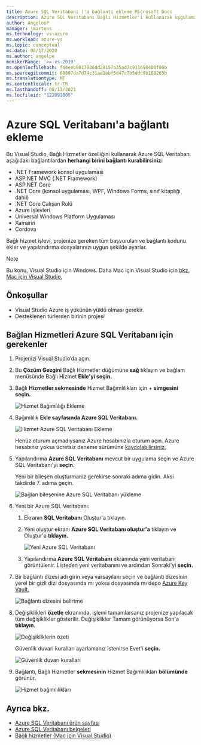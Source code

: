 ```yaml
---
title: Azure SQL Veritabanı |'a bağlantı ekleme Microsoft Docs
description: Azure SQL Veritabanı Bağlı Hizmetler'i kullanarak uygulamanıza Visual Studio ekleme
author: AngelosP
manager: jmartens
ms.technology: vs-azure
ms.workload: azure-vs
ms.topic: conceptual
ms.date: 08/17/2020
ms.author: angelpe
monikerRange: '>= vs-2019'
ms.openlocfilehash: f44eeb9017936dd28157a35ad7c911698400f00b
ms.sourcegitcommit: 68897da7d74c31ae1ebf5d47c7b5ddc9b108265b
ms.translationtype: MT
ms.contentlocale: tr-TR
ms.lasthandoff: 08/13/2021
ms.locfileid: "122091805"
---
```

# <a name="add-a-connection-to-azure-sql-database"></a>Azure SQL Veritabanı'a bağlantı ekleme

Bu Visual Studio, Bağlı Hizmetler özelliğini kullanarak Azure SQL Veritabanı aşağıdaki bağlantılardan **herhangi birini bağlantı kurabilirsiniz:**

- .NET Framework konsol uygulaması
- ASP.NET MVC (.NET Framework) 
- ASP.NET Core
- .NET Core (konsol uygulaması, WPF, Windows Forms, sınıf kitaplığı dahil)
- .NET Core Çalışan Rolü
- Azure İşlevleri
- Universal Windows Platform Uygulaması
- Xamarin
- Cordova

Bağlı hizmet işlevi, projenize gereken tüm başvuruları ve bağlantı kodunu ekler ve yapılandırma dosyalarınızı uygun şekilde ayarlar.

> [!NOTE]
> Bu konu, Visual Studio için Windows. Daha Mac için Visual Studio için [bkz. Mac için Visual Studio.](/visualstudio/mac/connected-services)
## <a name="prerequisites"></a>Önkoşullar

- Visual Studio Azure iş yükünün yüklü olması gerekir.
- Desteklenen türlerden birinin projesi

## <a name="connect-to-azure-sql-database-using-connected-services"></a>Bağlan Hizmetleri Azure SQL Veritabanı için gerekenler

1. Projenizi Visual Studio’da açın.

1. Bu **Çözüm Gezgini** Bağlı Hizmetler düğümüne **sağ** tıklayın ve bağlam menüsünde Bağlı Hizmet **Ekle'yi seçin.**

1. Bağlı **Hizmetler sekmesinde** Hizmet Bağımlılıkları için + **simgesini seçin.**

    ![Hizmet Bağımlılığı Ekleme](./media/vs-azure-tools-connected-services-storage/vs-2019/connected-services-tab.png)

1. Bağımlılık **Ekle sayfasında Azure SQL Veritabanı.** 

    ![Hizmet Azure SQL Veritabanı Ekleme](./media/azure-sql-database-add-connected-service/azure-sql-database.png)

    Henüz oturum açmadıysanız Azure hesabınızla oturum açın. Azure hesabınız yoksa ücretsiz deneme sürümüne [kaydolabilirsiniz.](https://azure.microsoft.com/account/free)

1. Yapılandırma **Azure SQL Veritabanı** mevcut bir uygulama seçin ve Azure SQL Veritabanı'yi **seçin.**

    Yeni bir bileşen oluşturmanız gerekirse sonraki adıma gidin. Aksi takdirde 7. adıma geçin.

    ![Bağlan bileşenine Azure SQL Veritabanı yükleme](./media/azure-sql-database-add-connected-service/created-azure-sql-database.png)

1. Yeni bir Azure SQL Veritabanı:

   1. Ekranın **SQL Veritabanı** Oluştur'a tıklayın.

   1. Yeni oluştur ekranı **Azure SQL Veritabanı oluştur'a** tıklayın ve Oluştur'a **tıklayın.**

       ![Yeni Azure SQL Veritabanı](./media/azure-sql-database-add-connected-service/create-new-azure-sql-database.png)

   1. Yapılandırma **Azure SQL Veritabanı** ekranında yeni veritabanı görüntülenir. Listeden yeni veritabanını ve ardından Sonraki'yi **seçin.**

1. Bir bağlantı dizesi adı girin veya varsayılanı seçin ve bağlantı dizesinin yerel bir gizli dizi dosyasında mı yoksa dosyasında mı depo [Azure Key Vault.](/azure/key-vault)

   ![Bağlantı dizesini belirtme](./media/azure-sql-database-add-connected-service/connection-string.png)

1. Değişiklikleri **özetle** ekranında, işlemi tamamlarsanız projenize yapılacak tüm değişiklikler gösterilir. Değişiklikler Tamam görünüyorsa Son'a **tıklayın.**

   ![Değişikliklerin özeti](./media/azure-sql-database-add-connected-service/summary-of-changes.png)

   Güvenlik duvarı kuralları ayarlamanız istenirse Evet'i **seçin.**

   ![Güvenlik duvarı kuralları](./media/azure-sql-database-add-connected-service/firewall-rules.png)

1. Bağlantı, Bağlı Hizmetler **sekmesinin** Hizmet Bağımlılıkları **bölümünde** görünür.

   ![Hizmet bağımlılıkları](./media/azure-sql-database-add-connected-service/service-dependencies-after.png)

## <a name="see-also"></a>Ayrıca bkz.

- [Azure SQL Veritabanı ürün sayfası](https://azure.microsoft.com/services/sql-database/)
- [Azure SQL Veritabanı belgeleri](/azure/azure-sql/database/)
- [Bağlı hizmetler (Mac için Visual Studio)](/visualstudio/mac/connected-services)
